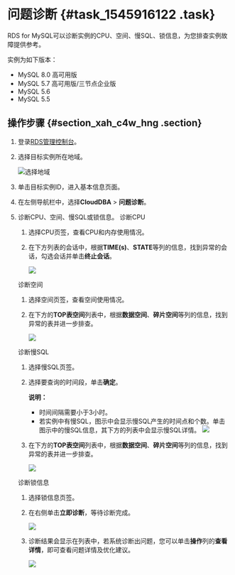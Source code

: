 # 问题诊断 {#task_1545916122 .task}

RDS for MySQL可以诊断实例的CPU、空间、慢SQL、锁信息，为您排查实例故障提供参考。

实例为如下版本：

-   MySQL 8.0 高可用版
-   MySQL 5.7 高可用版/三节点企业版
-   MySQL 5.6
-   MySQL 5.5

## 操作步骤 {#section_xah_c4w_hng .section}

1.  登录[RDS管理控制台](https://rds.console.aliyun.com/)。
2.  选择目标实例所在地域。 

    ![选择地域](http://static-aliyun-doc.oss-cn-hangzhou.aliyuncs.com/assets/img/7814/156584645936543_zh-CN.png)

3.  单击目标实例ID，进入基本信息页面。
4.  在左侧导航栏中，选择**CloudDBA** \> **问题诊断**。
5.  诊断CPU、空间、慢SQL或锁信息。 诊断CPU

    1.  选择CPU页签，查看CPU和内存使用情况。
    2.  在下方列表的会话中，根据**TIME\(s\)**、**STATE**等列的信息，找到异常的会话，勾选会话并单击**终止会话**。 

        ![](http://static-aliyun-doc.oss-cn-hangzhou.aliyuncs.com/assets/img/1227102/156584645954786_zh-CN.png)

    诊断空间

    1.  选择空间页签，查看空间使用情况。
    2.  在下方的**TOP表空间**列表中，根据**数据空间**、**碎片空间**等列的信息，找到异常的表并进一步排查。 

        ![](http://static-aliyun-doc.oss-cn-hangzhou.aliyuncs.com/assets/img/1227102/156584645954788_zh-CN.png)

    诊断慢SQL

    1.  选择慢SQL页签。
    2.  选择要查询的时间段，单击**确定**。 

        **说明：** 

        -   时间间隔需要小于3小时。
        -   若实例中有慢SQL，图示中会显示慢SQL产生的时间点和个数。单击图示中的慢SQL信息，其下方的列表中会显示慢SQL详情。
        ![](http://static-aliyun-doc.oss-cn-hangzhou.aliyuncs.com/assets/img/1227102/156584645954791_zh-CN.png)

    3.  在下方的**TOP表空间**列表中，根据**数据空间**、**碎片空间**等列的信息，找到异常的表并进一步排查。 

        ![](http://static-aliyun-doc.oss-cn-hangzhou.aliyuncs.com/assets/img/1227102/156584645954788_zh-CN.png)

    诊断锁信息

    1.  选择锁信息页签。
    2.  在右侧单击**立即诊断**，等待诊断完成。 

        ![](http://static-aliyun-doc.oss-cn-hangzhou.aliyuncs.com/assets/img/1227102/156584646054845_zh-CN.png)

    3.  诊断结果会显示在列表中，若系统诊断出问题，您可以单击**操作**列的**查看详情**，即可查看问题详情及优化建议。 

        ![](http://static-aliyun-doc.oss-cn-hangzhou.aliyuncs.com/assets/img/1227102/156584646054846_zh-CN.png)



